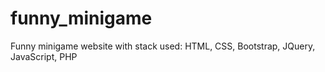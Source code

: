 # funny_minigame

Funny minigame website with stack used: HTML, CSS, Bootstrap, JQuery, JavaScript, PHP
